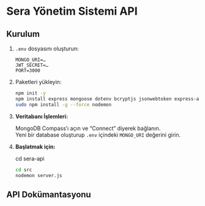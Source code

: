 # Sera Yönetim Sistemi API

## Kurulum

1. `.env` dosyasını oluşturun:

      ```
      MONGO_URI=…
      JWT_SECRET=…
      PORT=3000
      ```
2. Paketleri yükleyin:

      ```bash
      npm init -y
      npm install express mongoose dotenv bcryptjs jsonwebtoken express-async-handler
      sudo npm install -g --force nodemon
      ```
3. **Veritabanı İşlemleri:**

   MongoDB Compass’ı açın ve “Connect” diyerek bağlanın.  
   Yeni bir database oluşturup `.env` içindeki `MONGO_URI` değerini girin.

4. **Başlatmak için:**

   cd sera-api   
   ```bash
   cd src
   nodemon server.js

## API Dokümantasyonu






